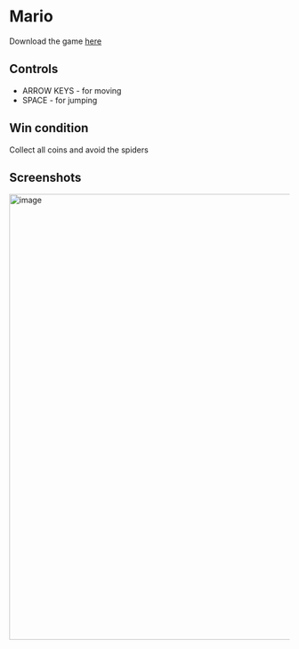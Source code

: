 # Mario
Download the game [here](https://github.com/RipperOnik/Mario/releases)

## Controls
- ARROW KEYS - for moving
- SPACE - for jumping

## Win condition
Collect all coins and avoid the spiders

## Screenshots
<img width="800" alt="image" src="https://github.com/RipperOnik/Mario/assets/55228345/0097bad8-686f-4d27-8f13-210434d90a67">
